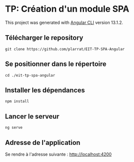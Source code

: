 # TP: Création d'un module SPA

This project was generated with [Angular CLI](https://github.com/angular/angular-cli) version 13.1.2.

## Télécharger le repository

`git clone https://github.com/plarrat/EIT-TP-SPA-Angular`

## Se positionner dans le répertoire

`cd ./eit-tp-spa-angular`

## Installer les dépendances

`npm install`

## Lancer le serveur

`ng serve`

## Adresse de l'application

Se rendre à l'adresse suivante : [http://localhost:4200](http://localhost:4200)
